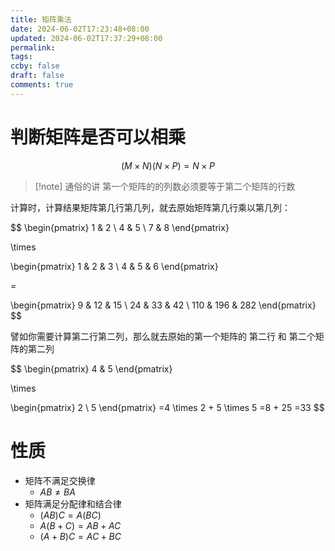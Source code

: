 ```yaml
---
title: 矩阵乘法
date: 2024-06-02T17:23:48+08:00
updated: 2024-06-02T17:37:29+08:00
permalink: 
tags: 
ccby: false
draft: false
comments: true
---
```

# 判断矩阵是否可以相乘

$$(M \times N)(N \times P) = N \times P$$

> [!note] 通俗的讲
> 第一个矩阵的的列数必须要等于第二个矩阵的行数


计算时，计算结果矩阵第几行第几列，就去原始矩阵第几行乘以第几列：

$$
\begin{pmatrix}
1 & 2   \\
4 & 5 \\
7 & 8
\end{pmatrix}

\times

\begin{pmatrix}
1 & 2 & 3  \\
4 & 5 & 6 
\end{pmatrix}

=


\begin{pmatrix}
9 & 12 & 15  \\
24 & 33 & 42  \\
110 & 196 & 282
\end{pmatrix}
$$

譬如你需要计算第二行第二列，那么就去原始的第一个矩阵的 第二行 和 第二个矩阵的第二列

$$
\begin{pmatrix}
4 & 5 
\end{pmatrix}

\times

\begin{pmatrix}
2 \\
5
\end{pmatrix}
=4 \times 2 + 5  \times 5
=8 + 25
=33
$$


# 性质

+ 矩阵不满足交换律
	+ $AB \neq BA$
+ 矩阵满足分配律和结合律
	+ $(AB)C=A(BC)$
	+ $A(B+C)=AB+AC$
	+ $(A+B)C=AC+BC$



